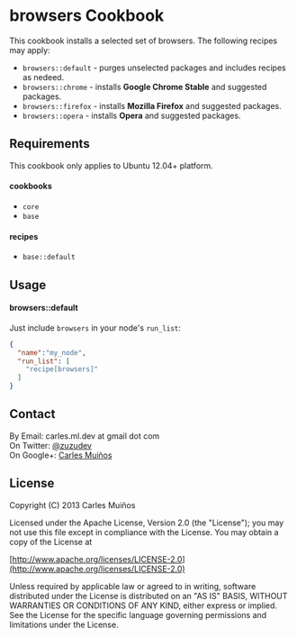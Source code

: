 # browsers Cookbook

This cookbook installs a selected set of browsers.
The following recipes may apply:

- `browsers::default` - purges unselected packages and includes recipes as nedeed.
- `browsers::chrome` - installs __Google Chrome Stable__ and suggested packages.
- `browsers::firefox` - installs __Mozilla Firefox__ and suggested packages.
- `browsers::opera` - installs __Opera__ and suggested packages.


## Requirements

This cookbook only applies to Ubuntu 12.04+ platform.

#### cookbooks
- `core`
- `base`

#### recipes
- `base::default`


## Usage

#### browsers::default
Just include `browsers` in your node's `run_list`:

```json
{
  "name":"my_node",
  "run_list": [
    "recipe[browsers]"
  ]
}
```


## Contact

By Email:   carles.ml.dev at gmail dot com  
On Twitter: [@zuzudev](https://twitter.com/zuzudev)  
On Google+: [Carles Muiños](https://plus.google.com/109480759201585988691)


## License

Copyright (C) 2013 Carles Muiños

Licensed under the Apache License, Version 2.0 (the "License");
you may not use this file except in compliance with the License.
You may obtain a copy of the License at

[http://www.apache.org/licenses/LICENSE-2.0](http://www.apache.org/licenses/LICENSE-2.0)

Unless required by applicable law or agreed to in writing, software
distributed under the License is distributed on an "AS IS" BASIS,
WITHOUT WARRANTIES OR CONDITIONS OF ANY KIND, either express or implied.
See the License for the specific language governing permissions and
limitations under the License.

